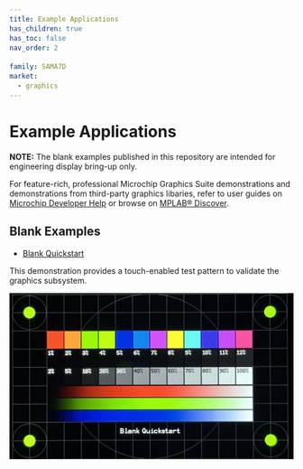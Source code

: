 ```yaml
---
title: Example Applications
has_children: true
has_toc: false
nav_order: 2

family: SAMA7D
market:
  - graphics
---
```


# Example Applications

**NOTE:** The blank examples published in this repository are intended for engineering display bring-up only.

For feature-rich, professional Microchip Graphics Suite demonstrations and demonstrations from third-party graphics libaries, refer to user guides on [Microchip Developer Help](https://developerhelp.microchip.com/xwiki/bin/view/software-tools/mgs/dev-kits/) or browse on [MPLAB® Discover](https://mplab-discover.microchip.com/v2?dsl=Microchip+AND+Graphics+AND+Suite+AND+A7D).


## Blank Examples


* [Blank Quickstart](./blank_quickstart/readme.md)

This demonstration provides a touch-enabled test pattern to validate the graphics subsystem.

![](./../images/blank_qs.jpg)


